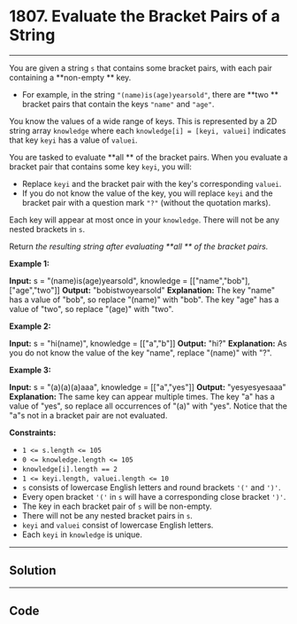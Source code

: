 # 1807. Evaluate the Bracket Pairs of a String

---

You are given a string `s` that contains some bracket pairs, with each pair containing a **non-empty ** key.

  * For example, in the string `"(name)is(age)yearsold"`, there are **two ** bracket pairs that contain the keys `"name"` and `"age"`.



You know the values of a wide range of keys. This is represented by a 2D string array `knowledge` where each `knowledge[i] = [keyi, valuei]` indicates that key `keyi` has a value of `valuei`.

You are tasked to evaluate **all ** of the bracket pairs. When you evaluate a bracket pair that contains some key `keyi`, you will:

  * Replace `keyi` and the bracket pair with the key's corresponding `valuei`.
  * If you do not know the value of the key, you will replace `keyi` and the bracket pair with a question mark `"?"` (without the quotation marks).



Each key will appear at most once in your `knowledge`. There will not be any nested brackets in `s`.

Return _the resulting string after evaluating **all ** of the bracket pairs._

 

**Example 1:**


**Input:** s = "(name)is(age)yearsold", knowledge = [["name","bob"],["age","two"]]
**Output:** "bobistwoyearsold"
**Explanation:**
The key "name" has a value of "bob", so replace "(name)" with "bob".
The key "age" has a value of "two", so replace "(age)" with "two".


**Example 2:**


**Input:** s = "hi(name)", knowledge = [["a","b"]]
**Output:** "hi?"
**Explanation:** As you do not know the value of the key "name", replace "(name)" with "?".


**Example 3:**


**Input:** s = "(a)(a)(a)aaa", knowledge = [["a","yes"]]
**Output:** "yesyesyesaaa"
**Explanation:** The same key can appear multiple times.
The key "a" has a value of "yes", so replace all occurrences of "(a)" with "yes".
Notice that the "a"s not in a bracket pair are not evaluated.


 

**Constraints:**

  * `1 <= s.length <= 105`
  * `0 <= knowledge.length <= 105`
  * `knowledge[i].length == 2`
  * `1 <= keyi.length, valuei.length <= 10`
  * `s` consists of lowercase English letters and round brackets `'('` and `')'`.
  * Every open bracket `'('` in `s` will have a corresponding close bracket `')'`.
  * The key in each bracket pair of `s` will be non-empty.
  * There will not be any nested bracket pairs in `s`.
  * `keyi` and `valuei` consist of lowercase English letters.
  * Each `keyi` in `knowledge` is unique.

---

## Solution



---

## Code
```python


```
